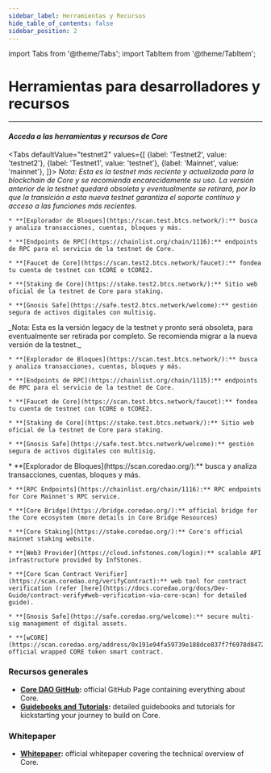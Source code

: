 ```yaml
---
sidebar_label: Herramientas y Recursos
hide_table_of_contents: false
sidebar_position: 2
---
```


import Tabs from '@theme/Tabs';
import TabItem from '@theme/TabItem';

# Herramientas para desarrolladores y recursos

---

#### _Acceda a las herramientas y recursos de Core_

<Tabs
defaultValue="testnet2"
values={[
{label: 'Testnet2', value: 'testnet2'},
{label: 'Testnet1', value: 'testnet'},
{label: 'Mainnet', value: 'mainnet'},
]}> <TabItem value="testnet2">
_Nota: Esta es la testnet más reciente y actualizada para la blockchain de Core y se recomienda encarecidamente su uso. La versión anterior de la testnet quedará obsoleta y eventualmente se retirará, por lo que la transición a esta nueva testnet garantiza el soporte continuo y acceso a las funciones más recientes._

```
* **[Explorador de Bloques](https://scan.test.btcs.network/):** busca y analiza transacciones, cuentas, bloques y más.

* **[Endpoints de RPC](https://chainlist.org/chain/1116):** endpoints de RPC para el servicio de la testnet de Core.

* **[Faucet de Core](https://scan.test2.btcs.network/faucet):** fondea tu cuenta de testnet con tCORE o tCORE2.

* **[Staking de Core](https://stake.test2.btcs.network/):** Sitio web oficial de la testnet de Core para staking.

* **[Gnosis Safe](https://safe.test2.btcs.network/welcome):** gestión segura de activos digitales con multisig.
```

  </TabItem>
  <TabItem value="testnet1">
  _Nota: Esta es la versión legacy de la testnet y pronto será obsoleta, para eventualmente ser retirada por completo. Se recomienda migrar a la nueva versión de la testnet._

```
* **[Explorador de Bloques](https://scan.test.btcs.network/):** busca y analiza transacciones, cuentas, bloques y más.

* **[Endpoints de RPC](https://chainlist.org/chain/1115):** endpoints de RPC para el servicio de la testnet de Core.

* **[Faucet de Core](https://scan.test.btcs.network/faucet):** fondea tu cuenta de testnet con tCORE o tCORE2.

* **[Staking de Core](https://stake.test.btcs.network/):** Sitio web oficial de la testnet de Core para staking.

* **[Gnosis Safe](https://safe.test.btcs.network/welcome):** gestión segura de activos digitales con multisig.
```

  </TabItem>
  <TabItem value="mainnet">
    * **[Explorador de Bloques](https://scan.coredao.org/):** busca y analiza transacciones, cuentas, bloques y más.

```
* **[RPC Endpoints](https://chainlist.org/chain/1116):** RPC endpoints for Core Mainnet's RPC service.

* **[Core Bridge](https://bridge.coredao.org/):** official bridge for the Core ecosystem (more details in Core Bridge Resources)

* **[Core Staking](https://stake.coredao.org/):** Core's official mainnet staking website.

* **[Web3 Provider](https://cloud.infstones.com/login):** scalable API infrastructure provided by InfStones.

* **[Core Scan Contract Verifier](https://scan.coredao.org/verifyContract):** web tool for contract verification (refer [here](https://docs.coredao.org/docs/Dev-Guide/contract-verify#web-verification-via-core-scan) for detailed guide).

* **[Gnosis Safe](https://safe.coredao.org/welcome):** secure multi-sig management of digital assets.

* **[wCORE](https://scan.coredao.org/address/0x191e94fa59739e188dce837f7f6978d84727ad01):** official wrapped CORE token smart contract.
```

  </TabItem>
</Tabs>

### Recursos generales

- **[Core DAO GitHub](https://github.com/coredao-org):** official GitHub Page containing everything about Core.
- **[Guidebooks and Tutorials](https://github.com/coredao-org/dapp-tutorial):** detailed guidebooks and tutorials for kickstarting your journey to build on Core.

### Whitepaper

- **[Whitepaper](https://whitepaper.coredao.org/):** official whitepaper covering the technical overview of Core.

